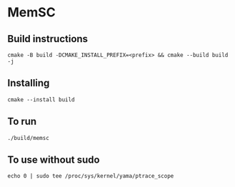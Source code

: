 # MemSC

## Build instructions

`cmake -B build -DCMAKE_INSTALL_PREFIX=<prefix> && cmake --build build -j`

## Installing
`cmake --install build`

## To run

`./build/memsc`

## To use without sudo
`echo 0 | sudo tee /proc/sys/kernel/yama/ptrace_scope`
